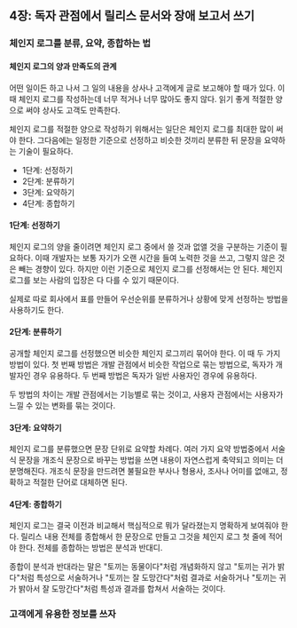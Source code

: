 ## 4장: 독자 관점에서 릴리스 문서와 장애 보고서 쓰기

### 체인지 로그를 분류, 요약, 종합하는 법

#### 체인지 로그의 양과 만족도의 관계

어떤 일이든 하고 나서 그 일의 내용을 상사나 고객에게 글로 보고해야 할 때가 있다. 이때 체인지 로그를 작성하는데 너무 적거나 너무 많아도 좋지 않다. 읽기 좋게 적절한 양으로 써야 상사도 고객도 만족한다.

체인지 로그를 적절한 양으로 작성하기 위해서는 일단은 체인지 로그를 최대한 많이 써야 한다. 그다음에는 일정한 기준으로 선정하고 비슷한 것끼리 분류한 뒤 문장을 요약하는 기술이 필요하다.

- 1단계: 선정하기
- 2단계: 분류하기
- 3단계: 요약하기
- 4단계: 종합하기

#### 1단계: 선정하기

체인지 로그의 양을 줄이려면 체인지 로그 중에서 쓸 것과 없앨 것을 구분하는 기준이 필요하다. 이때 개발자는 보통 자기가 오랜 시간을 들여 노력한 것을 쓰고, 그렇지 않은 것은 빼는 경향이 있다. 하지만 이런 기준으로 체인지 로그를 선정해서는 안 된다. 체인지 로그를 보는 사람의 입장은 다 다를 수 있기 때문이다.

실제로 따로 회사에서 표를 만들어 우선순위를 분류하거나 상황에 맞게 선정하는 방법을 사용하기도 한다.

#### 2단계: 분류하기

공개할 체인지 로그를 선정했으면 비슷한 체인지 로그끼리 묶어야 한다. 이 때 두 가지 방법이 있다. 첫 번째 방법은 개발 관점에서 비슷한 작업으로 묶는 방법으로, 독자가 개발자인 경우 유용하다. 두 번째 방법은 독자가 일반 사용자인 경우에 유용하다.

두 방법의 차이는 개발 관점에서는 기능별로 묶는 것이고, 사용자 관점에서는 사용자가 느낄 수 있는 변화를 묶는 것이다.

#### 3단계: 요약하기

체인지 로그를 분류했으면 문장 단위로 요약할 차례다. 여러 가지 요약 방법중에서 서술식 문장을 개조식 문장으로 바꾸는 방법을 쓰면 내용이 자연스럽게 축약되고 의미는 더 분명해진다. 개조식 문장을 만드려면 불필요한 부사나 형용사, 조사나 어미를 없애고, 정확하고 적절한 단어로 대체하면 된다.

#### 4단계: 종합하기

체인지 로그는 결국 이전과 비교해서 핵심적으로 뭐가 달라졌는지 명확하게 보여줘야 한다. 릴리스 내용 전체를 종합해서 한 문장으로 만들고 그것을 체인지 로그 첫 줄에 적어야 한다. 전체를 종합하는 방법은 분석과 반대디.

종합이 분석과 반대라는 말은 "토끼는 동물이다"처럼 개념화하지 않고 "토끼는 귀가 밝다"처럼 특성으로 서술하거나 "토끼는 잘 도망간다"처럼 결과로 서술하거나 "토끼는 귀가 밝아서 잘 도망간다"처럼 특성과 결과를 합쳐서 서술하는 것이다.

### 고객에게 유용한 정보를 쓰자